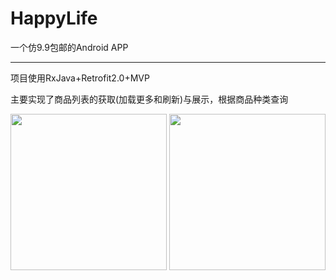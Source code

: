 # HappyLife

一个仿9.9包邮的Android APP

---

项目使用RxJava+Retrofit2.0+MVP

主要实现了商品列表的获取(加载更多和刷新)与展示，根据商品种类查询

<img src="http://7vzpfd.com1.z0.glb.clouddn.com/device-2016-03-13-145838.png" width="250" />

<img src="http://7vzpfd.com1.z0.glb.clouddn.com/device-2016-03-13-145750.png" width="250" />
